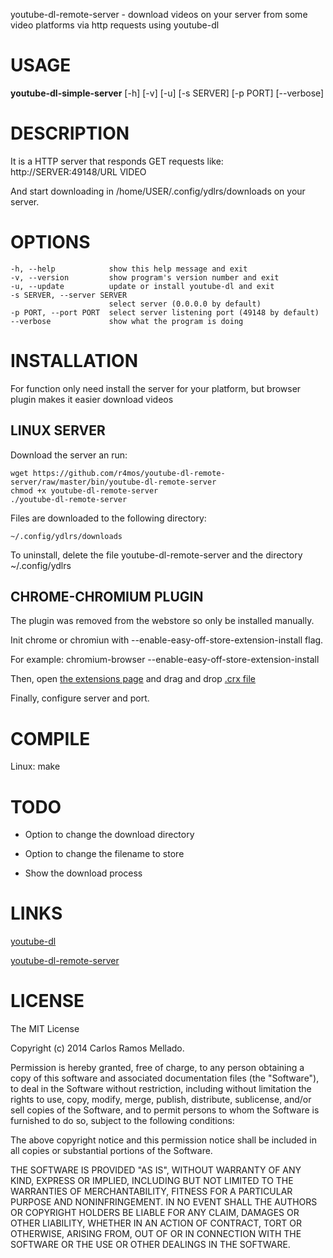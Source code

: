 youtube-dl-remote-server - download videos on your server from some video platforms via http requests using youtube-dl

# USAGE
**youtube-dl-simple-server** [-h] [-v] [-u] [-s SERVER] [-p PORT] [--verbose]

# DESCRIPTION
It is a HTTP server that responds GET requests like:
http://SERVER:49148/URL VIDEO

And start downloading in /home/USER/.config/ydlrs/downloads on your server.

# OPTIONS
	-h, --help            show this help message and exit
	-v, --version         show program's version number and exit
	-u, --update          update or install youtube-dl and exit                        
	-s SERVER, --server SERVER
	                      select server (0.0.0.0 by default)
	-p PORT, --port PORT  select server listening port (49148 by default)
 	--verbose             show what the program is doing


# INSTALLATION
For function only need install the server for your platform, but browser plugin makes it easier download videos

## LINUX SERVER
Download the server an run:

    wget https://github.com/r4mos/youtube-dl-remote-server/raw/master/bin/youtube-dl-remote-server
    chmod +x youtube-dl-remote-server
    ./youtube-dl-remote-server

Files are downloaded to the following directory:

	~/.config/ydlrs/downloads

To uninstall, delete the file youtube-dl-remote-server and the directory ~/.config/ydlrs

## CHROME-CHROMIUM PLUGIN
The plugin was removed from the webstore so only be installed manually.

Init chrome or chromiun with --enable-easy-off-store-extension-install flag.

For example:
chromium-browser --enable-easy-off-store-extension-install

Then, open [the extensions page](chrome://extensions/) and drag and drop [.crx file](https://github.com/r4mos/youtube-dl-simple-server/raw/master/bin/plugin/chrome-chromium/chrome-chromium.crx)

Finally, configure server and port.

# COMPILE
Linux: make

# TODO
- Option to change the download directory

- Option to change the filename to store

- Show the download process

# LINKS
[youtube-dl](https://github.com/rg3/youtube-dl)

[youtube-dl-remote-server](https://github.com/r4mos/youtube-dl-remote-server)

# LICENSE
The MIT License

Copyright (c) 2014 Carlos Ramos Mellado.

Permission is hereby granted, free of charge, to any person obtaining a copy of this software and associated documentation files (the "Software"), to deal in the Software without restriction, including without limitation the rights to use, copy, modify, merge, publish, distribute, sublicense, and/or sell copies of the Software, and to permit persons to whom the Software is furnished to do so, subject to the following conditions:

The above copyright notice and this permission notice shall be included in all copies or substantial portions of the Software.

THE SOFTWARE IS PROVIDED "AS IS", WITHOUT WARRANTY OF ANY KIND, EXPRESS OR IMPLIED, INCLUDING BUT NOT LIMITED TO THE WARRANTIES OF MERCHANTABILITY, FITNESS FOR A PARTICULAR PURPOSE AND NONINFRINGEMENT. IN NO EVENT SHALL THE AUTHORS OR COPYRIGHT HOLDERS BE LIABLE FOR ANY CLAIM, DAMAGES OR OTHER LIABILITY, WHETHER IN AN ACTION OF CONTRACT, TORT OR OTHERWISE, ARISING FROM, OUT OF OR IN CONNECTION WITH THE SOFTWARE OR THE USE OR OTHER DEALINGS IN THE SOFTWARE.
